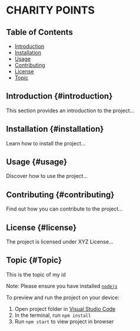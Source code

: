 
  # CHARITY POINTS

## Table of Contents
- [Introduction](#introduction)
- [Installation](#installation)
- [Usage](#usage)
- [Contributing](#contributing)
- [License](#license)
- [Topic](#Topic )
## Introduction {#introduction}
This section provides an introduction to the project...

## Installation {#installation}
Learn how to install the project...

## Usage {#usage}
Discover how to use the project...

## Contributing {#contributing}
Find out how you can contribute to the project...

## License {#license}
The project is licensed under XYZ License...
## Topic {#Topic}
This is the topic of my id 

  Note: Please ensure you have installed <code><a href="https://nodejs.org/en/download/">nodejs</a></code>

  To preview and run the project on your device:
  1) Open project folder in <a href="https://code.visualstudio.com/download">Visual Studio Code</a>
  2) In the terminal, run `npm install`
  3) Run `npm start` to view project in browser
  
